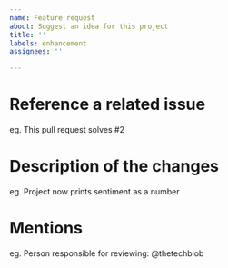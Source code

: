 ```yaml
---
name: Feature request
about: Suggest an idea for this project
title: ''
labels: enhancement
assignees: ''

---
```


# Reference a related issue
eg. This pull request solves #2

# Description of the changes
eg. Project now prints sentiment as a number

# Mentions
eg. Person responsible for reviewing: @thetechblob
